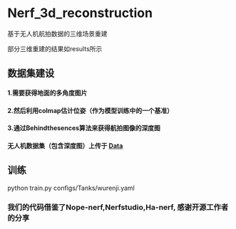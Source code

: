 # Nerf_3d_reconstruction
基于无人机航拍数据的三维场景重建

部分三维重建的结果如results所示

## 数据集建设
#### 1.需要获得地面的多角度图片
#### 2.然后利用colmap估计位姿（作为模型训练中的一个基准）
#### 3.通过Behindthesences算法来获得航拍图像的深度图
#### 无人机数据集（包含深度图）上传于 [Data](https://www.robots.ox.ac.uk/~wenjing/Tanks.zip)

## 训练
python train.py configs/Tanks/wurenji.yaml



### 我们的代码借鉴了Nope-nerf,Nerfstudio,Ha-nerf, 感谢开源工作者的分享
